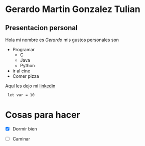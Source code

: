 # Gerardo Martin Gonzalez Tulian
## Presentacion personal
Hola mi nombre es *_Gerardo_* mis gustos personales son
 * Programar
   * C
   * Java
   * Python
 * ir al cine
 * Comer pizza

Aquí les dejo mi [linkedin](https://ar.linkedin.com/in/gerardomartingonzaleztulian)


` let var = 10`


# Cosas para hacer

- [X] Dormir bien
- [ ] Caminar

